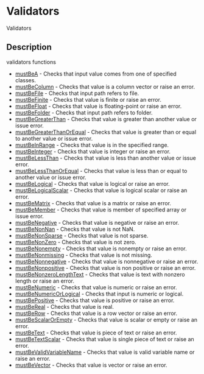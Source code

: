 # Validators

Validators

## Description

validators functions

- [mustBeA](mustBeA.md) - Checks that input value comes from one of specified classes.
- [mustBeColumn](mustBeColumn.md) - Checks that value is a column vector or raise an error.
- [mustBeFile](mustBeFile.md) - Checks that input path refers to file.
- [mustBeFinite](mustBeFinite.md) - Checks that value is finite or raise an error.
- [mustBeFloat](mustBeFloat.md) - Checks that value is floating-point or raise an error.
- [mustBeFolder](mustBeFolder.md) - Checks that input path refers to folder.
- [mustBeGreaterThan](mustBeGreaterThan.md) - Checks that value is greater than another value or issue error.
- [mustBeGreaterThanOrEqual](mustBeGreaterThanOrEqual.md) - Checks that value is greater than or equal to another value or issue error.
- [mustBeInRange](mustBeInRange.md) - Checks that value is in the specified range.
- [mustBeInteger](mustBeInteger.md) - Checks that value is integer or raise an error.
- [mustBeLessThan](mustBeLessThan.md) - Checks that value is less than another value or issue error.
- [mustBeLessThanOrEqual](mustBeLessThanOrEqual.md) - Checks that value is less than or equal to another value or issue error.
- [mustBeLogical](mustBeLogical.md) - Checks that value is logical or raise an error.
- [mustBeLogicalScalar](mustBeLogicalScalar.md) - Checks that value is logical scalar or raise an error.
- [mustBeMatrix](mustBeMatrix.md) - Checks that value is a matrix or raise an error.
- [mustBeMember](mustBeMember.md) - Checks that value is member of specified array or issue error.
- [mustBeNegative](mustBeNegative.md) - Checks that value is negative or raise an error.
- [mustBeNonNan](mustBeNonNan.md) - Checks that value is not NaN.
- [mustBeNonSparse](mustBeNonSparse.md) - Checks that value is not sparse.
- [mustBeNonZero](mustBeNonZero.md) - Checks that value is not zero.
- [mustBeNonempty](mustBeNonempty.md) - Checks that value is nonempty or raise an error.
- [mustBeNonmissing](mustBeNonmissing.md) - Checks that value is not missing.
- [mustBeNonnegative](mustBeNonnegative.md) - Checks that value is nonnegative or raise an error.
- [mustBeNonpositive](mustBeNonpositive.md) - Checks that value is non positive or raise an error.
- [mustBeNonzeroLengthText](mustBeNonzeroLengthText.md) - Checks that value is text with nonzero length or raise an error.
- [mustBeNumeric](mustBeNumeric.md) - Checks that value is numeric or raise an error.
- [mustBeNumericOrLogical](mustBeNumericOrLogical.md) - Checks that input is numeric or logical.
- [mustBePositive](mustBePositive.md) - Checks that value is positive or raise an error.
- [mustBeReal](mustBeReal.md) - Checks that value is real.
- [mustBeRow](mustBeRow.md) - Checks that value is a row vector or raise an error.
- [mustBeScalarOrEmpty](mustBeScalarOrEmpty.md) - Checks that value is scalar or empty or raise an error.
- [mustBeText](mustBeText.md) - Checks that value is piece of text or raise an error.
- [mustBeTextScalar](mustBeTextScalar.md) - Checks that value is single piece of text or raise an error.
- [mustBeValidVariableName](mustBeValidVariableName.md) - Checks that value is valid variable name or raise an error.
- [mustBeVector](mustBeVector.md) - Checks that value is vector or raise an error.

